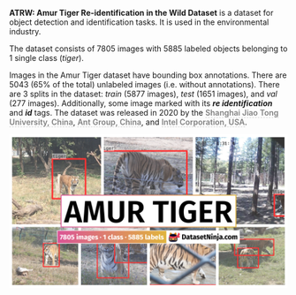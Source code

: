 **ATRW: Amur Tiger Re-identification in the Wild Dataset** is a dataset for object detection and identification tasks. It is used in the environmental industry. 

The dataset consists of 7805 images with 5885 labeled objects belonging to 1 single class (*tiger*).

Images in the Amur Tiger dataset have bounding box annotations. There are 5043 (65% of the total) unlabeled images (i.e. without annotations). There are 3 splits in the dataset: *train* (5877 images), *test* (1651 images), and *val* (277 images). Additionally, some image marked with its ***re identification*** and ***id*** tags. The dataset was released in 2020 by the <span style="font-weight: 600; color: grey; border-bottom: 1px dashed #d3d3d3;">Shanghai Jiao Tong University, China</span>, <span style="font-weight: 600; color: grey; border-bottom: 1px dashed #d3d3d3;">Ant Group, China</span>, and <span style="font-weight: 600; color: grey; border-bottom: 1px dashed #d3d3d3;">Intel Corporation, USA</span>.

<img src="https://github.com/dataset-ninja/amur-tiger/raw/main/visualizations/poster.png">
